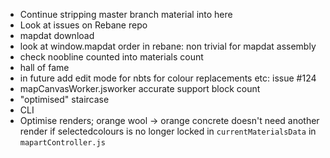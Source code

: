 - Continue stripping master branch material into here
- Look at issues on Rebane repo
- mapdat download
- look at window.mapdat order in rebane: non trivial for mapdat assembly
- check noobline counted into materials count
- hall of fame
- in future add edit mode for nbts for colour replacements etc: issue #124
- mapCanvasWorker.jsworker accurate support block count
- "optimised" staircase
- CLI
- Optimise renders; orange wool -> orange concrete doesn't need another render if selectedcolours is no longer locked in `currentMaterialsData` in `mapartController.js`
